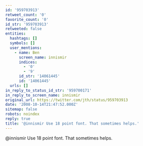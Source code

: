 ```yaml
---
id: '959703913'
retweet_count: '0'
favorite_count: '0'
id_str: '959703913'
retweeted: false
entities:
  hashtags: []
  symbols: []
  user_mentions:
    - name: Ben
      screen_name: innismir
      indices:
        - '0'
        - '9'
      id_str: '14061445'
      id: '14061445'
  urls: []
in_reply_to_status_id_str: '959700171'
in_reply_to_screen_name: innismir
original_url: https://twitter.com/jth/status/959703913
date: '2008-10-14T21:47:52.000Z'
sitemap: false
robots: noindex
reply: true
title: '@innismir Use 18 point font. That sometimes helps.'
---
```


@innismir Use 18 point font. That sometimes helps.